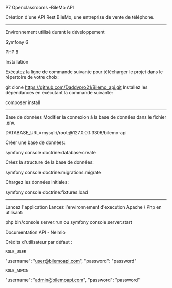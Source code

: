 P7 Openclassrooms -BileMo API

Création d'une API Rest BileMo, une entreprise de vente de téléphone.
____________________________________________________________________________________________________

Environnement utilisé durant le développement

Symfony 6

PHP 8

Installation


Exécutez la ligne de commande suivante pour télécharger le projet dans le répertoire de votre choix:

git clone https://github.com/Daddypro21/Bilemo_api.git
Installez les dépendances en exécutant la commande suivante:

composer install
_______________________________________________________________________________________

Base de données
Modifier la connexion à la base de données dans le fichier .env.

DATABASE_URL=mysql://root:@127.0.0.1:3306/bilemo-api

Créer une base de données:

symfony console doctrine:database:create

Créez la structure de la base de données:

symfony console doctrine:migrations:migrate

Chargez les données initiales:

symfony console doctrine:fixtures:load
______________________________________________________________________________________

Lancez l'application
Lancez l'environnement d'exécution Apache / Php en utilisant:

php bin/console server:run ou symfony console server:start


Documentation API - Nelmio

Crédits d'utilisateur par défaut :



    ROLE_USER

  "username": "user@bilemoapi.com",
  "password": "password"

    ROLE_ADMIN

  "username": "admin@bilemoapi.com",
  "password": "password"
